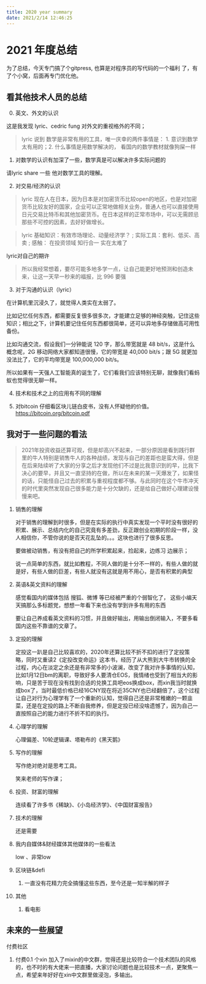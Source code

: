 ```yaml
---
title: 2020 year summary
date: 2021/2/14 12:46:25
---
```


# 2021  年度总结 

为了总结，今天专门搞了个gitpress, 也算是对程序员的写代码的一个福利 了，有了个小窝，后面再专门优化他。

[gitpress小仓库]: https://gitpress.io/c/fire_galaxies/


## 看其他技术人员的总结

0. 英文、外文的认识

这是我发现 lyric、cedric fung 对外文的重视格外的不同；
> lyric 说到 数学是非常有用的工具，唯一庆幸的两件事情是： 1. 意识到数学太有用的；2. 什么事情是用数学解决的，
看国内的数学教材就像狗屎一样


1. 对数学的认识有加深了一些，数学真是可以解决许多实际问题的

请lyric share 一些 他对数学工具的理解。


2. 对交易/经济的认识

> lyric 现在人在日本，因为日本是对加密货币比较open的地区，也是对加密货币比较友好的国家，企业可以正常地做相关业务，普通人也可以直接使用日元交易比特币和其他加密货币。在日本这样的正常市场中，可以无需顾忌那些不可控的因素，去好好做增长。

> lyric  基础知识：有效市场理论、动量经济学？ ; 实际工具：套利、低买、高卖 ;  感触： 在投资领域 知行合一 实在太难了

lyric对自己的期许
> 所以我经常想着，要尽可能多地多学一点，让自己能更好地预测和创造未来，让这一天早一秒来的福报，比 996 要强

3. 对于沟通的认识（lyric）

在计算机里沉浸久了，就觉得人类实在太弱了。

比如记忆任何东西，都需要反复很多很多次，才能建立足够的神经突触，记住这些知识；相比之下，计算机要记住任何东西都很简单，还可以异地多存储做高可用性备份。

比如沟通交流，假设我们一分钟能说 120 字，那么带宽就是 48 bit/s，这是什么概念呢，2G 移动网络大家都知道很慢，它的带宽是 40,000 bit/s；跟 5G 就更加没法比了，它的平均带宽是 100,000,000 bit/s。

所以如果有一天强人工智能真的诞生了，它们看我们应该特别无聊，就像我们看蚂蚁也觉得很无聊一样。


4. 技术和技术之上的应用有不同的理解

5. 对bitcoin
    仔细看区块儿链白皮书，没有人怀疑他的价值。
 https://bitcoin.org/bitcoin.pdf


## 我对于一些问题的看法

> 2021年投资收益还算可观，但是却高兴不起来，一部分原因是看到践行群里的牛人特别是销售牛人的各种战绩，发现与自己的差距也是蛮大得，但是在后来陆续听了大家的分享之后才发现他们不过是比我意识到的早，比我下决心的要早，并且又一直坚持的在做，所以在未来的某一天爆发了，如果怪的话，只能怪自己过去的积累与重视程度都不够。与此同时在这个牛市冲天的时代里突然发现自己很多能力是十分欠缺的，还是给自己做好心理建设慢慢来吧。

1. 销售的理解

   对于销售的理解到时很多，但是在实际的执行中真实发现一个平时没有很好的积累、展示、总结内化的自己究竟有多差劲，反正跟创业初期的阶段一样，没人相信你，不管你说的是否天花乱坠的。。。这块也进行了很多反思。

   要做被动销售，有没有把自己的所学积累起来，捡起来，边练习 边展示；

   说一点简单的东西，就比如教程，不同人做的是十分不一样的，有些人做的就是好，有些人做的巨差，有些人就没有这就是用不用心，是否有积累的典型

2. 英语&英文资料的理解

   感觉看国内的媒体包括 搜狐、微博 等已经被严重的个弱智化了， 这些小编天天搞那么多标题党，想想一年看下来也没有学到许多有用的东西

   要让自己养成看英文资料的习惯，并且做好输出，用输出倒闭输入，不要多看国内这些不靠谱的文章了。

3. 定投的理解

   定投这一趴是自己比较喜欢的，2020年还算比较不折不扣的进行了定投策略，同时又重读2《定投改变命运》这本书，经历了从大熊到大牛市转换的全过程，内心在淡定之余还是有非常多的小波澜，改变了我对许多事情的认知，比如1月12日bm的离职，导致好多人要清仓EOS，我情绪也受到了相当大的影响，只是苦于现在没有找到合适的兑换工具吧eos换成box，而xin我当时就换成box了，当时最低价格已经16CNY现在将近35CNY也已经翻倍了，这个过程让自己对行为心理学有了一个重新的认知，觉得自己还是非常稚嫩的一颗韭菜，还是在定投的路上不断自我修养，但是定投已经没啥遗憾了，因为自己一直按照自己的能力进行不折不扣的执行。

4. 心理学的理解

   心理偏差、10轮逻辑课、塔勒布的《黑天鹅》

5. 写作的理解

   写作绝对绝对是思考工具。

   笑来老师的写作课；

6. 投资、财富的理解

   连续看了许多书《稀缺》、《小岛经济学》、《中国财富报告》

7. 技术的理解

   还是需要

8. 我内自媒体&财经媒体其他媒体的一些看法

   low 、非常low

9. 区块链&defi

   1. 一直没有花精力完全搞懂这些东西，至今还是一知半解的样子

10. 其他
    1. 看电影

   




## 未来的一些展望

付费社区

1. 付费0.1 个xin 加入了mixin的中文群，觉得还是比较符合一个技术团队的风格的，也不时的有大佬来一把直播，大家讨论问题也是比较技术一点，更聚焦一点，希望来年好好在xin中文群里做浸泡，多输出。